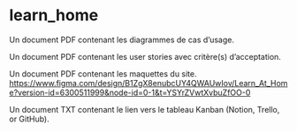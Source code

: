 # learn_home
Un document PDF contenant les diagrammes de cas d’usage.

Un document PDF contenant les user stories avec critère(s) d’acceptation.

Un document PDF contenant les maquettes du site.
https://www.figma.com/design/B1ZgX8enubcUY4QWAUwIov/Learn_At_Home?version-id=6300511999&node-id=0-1&t=YSYrZVwtXvbuZfOO-0

Un document TXT contenant le lien vers le tableau Kanban (Notion, Trello, or GitHub).
